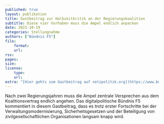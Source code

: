 ```yaml
---
published: true
layout: publikation
title: Gastbeitrag zur Halbzeitkritik an der Regierungskoalition
subtitle: Diese vier Vorhaben muss die Ampel endlich anpacken
date: 2023-10-19
categories: Stellungnahme
authors: ["Bündnis F5"]
file:
    format: 
    url: 
rss:
pages:
size: 
license:
    type: 
    url: 
extra: "[Hier gehts zum Gastbeitrag auf netzpolitik.org](https://www.bmfsfj.de/bmfsfj/service/gesetze/gesetz-zur-staerkung-von-massnahmen-zur-demokratiefoerderung-vielfaltgestaltung-extremismuspraevention-und-politischen-bildung-demokratiefoerdergesetz--207726)"
---
```


Nach zwei Regierungsjahren muss die Ampel zentrale Versprechen aus dem Koalitionsvertrag endlich angehen. Das digitalpolitische Bündnis F5 kommentiert in diesem Gastbeitrag, dass es trotz erster Fortschritte bei der Verwaltungsmodernisierung, Sicherheitsgesetzen und der Beteiligung von zivilgesellschaftlichen Organisationen langsam knapp wird.

